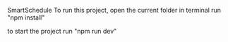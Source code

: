 SmartSchedule
To run this project, open the current folder in terminal
run "npm install"

to start the project run "npm run dev"